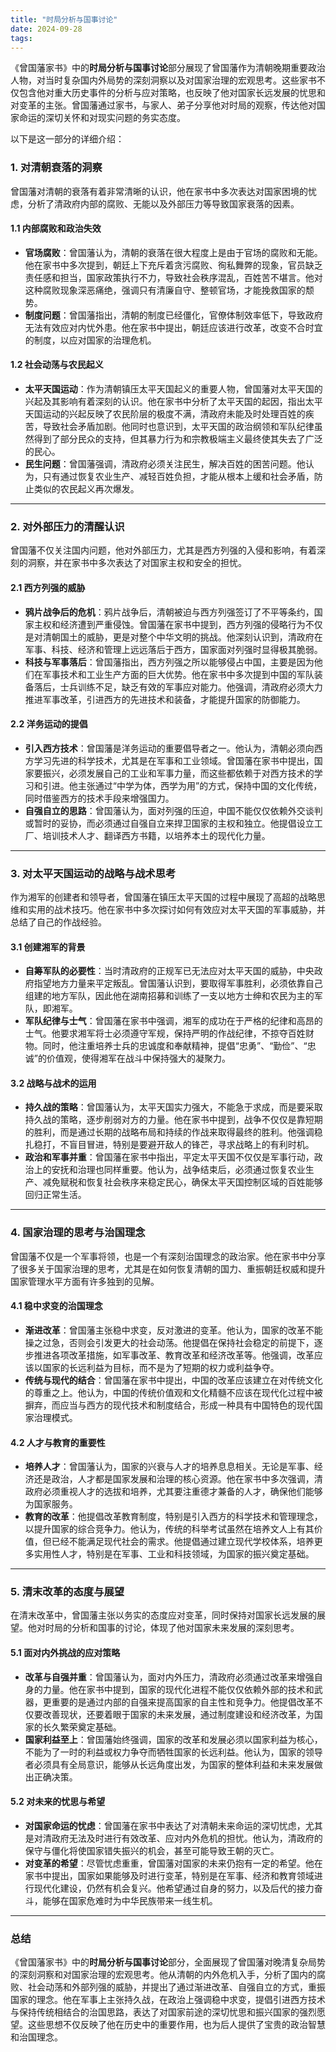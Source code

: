 ```yaml
---
title: "时局分析与国事讨论"
date: 2024-09-28
tags:
---
```


《曾国藩家书》中的**时局分析与国事讨论**部分展现了曾国藩作为清朝晚期重要政治人物，对当时复杂国内外局势的深刻洞察以及对国家治理的宏观思考。这些家书不仅包含他对重大历史事件的分析与应对策略，也反映了他对国家长远发展的忧思和对变革的主张。曾国藩通过家书，与家人、弟子分享他对时局的观察，传达他对国家命运的深切关怀和对现实问题的务实态度。

以下是这一部分的详细介绍：

### 1. **对清朝衰落的洞察**

曾国藩对清朝的衰落有着非常清晰的认识，他在家书中多次表达对国家困境的忧虑，分析了清政府内部的腐败、无能以及外部压力等导致国家衰落的因素。

#### 1.1 **内部腐败和政治失效**

- **官场腐败**：曾国藩认为，清朝的衰落在很大程度上是由于官场的腐败和无能。他在家书中多次提到，朝廷上下充斥着贪污腐败、徇私舞弊的现象，官员缺乏责任感和担当，国家政策执行不力，导致社会秩序混乱，百姓苦不堪言。他对这种腐败现象深恶痛绝，强调只有清廉自守、整顿官场，才能挽救国家的颓势。
- **制度问题**：曾国藩指出，清朝的制度已经僵化，官僚体制效率低下，导致政府无法有效应对内忧外患。他在家书中提出，朝廷应该进行改革，改变不合时宜的制度，以应对国家的治理危机。

#### 1.2 **社会动荡与农民起义**

- **太平天国运动**：作为清朝镇压太平天国起义的重要人物，曾国藩对太平天国的兴起及其影响有着深刻的认识。他在家书中分析了太平天国的起因，指出太平天国运动的兴起反映了农民阶层的极度不满，清政府未能及时处理百姓的疾苦，导致社会矛盾加剧。他同时也意识到，太平天国的政治纲领和军队纪律虽然得到了部分民众的支持，但其暴力行为和宗教极端主义最终使其失去了广泛的民心。
- **民生问题**：曾国藩强调，清政府必须关注民生，解决百姓的困苦问题。他认为，只有通过恢复农业生产、减轻百姓负担，才能从根本上缓和社会矛盾，防止类似的农民起义再次爆发。

------

### 2. **对外部压力的清醒认识**

曾国藩不仅关注国内问题，他对外部压力，尤其是西方列强的入侵和影响，有着深刻的洞察，并在家书中多次表达了对国家主权和安全的担忧。

#### 2.1 **西方列强的威胁**

- **鸦片战争后的危机**：鸦片战争后，清朝被迫与西方列强签订了不平等条约，国家主权和经济遭到严重侵蚀。曾国藩在家书中提到，西方列强的侵略行为不仅是对清朝国土的威胁，更是对整个中华文明的挑战。他深刻认识到，清政府在军事、科技、经济和管理上远远落后于西方，国家面对列强时显得极其脆弱。
- **科技与军事落后**：曾国藩指出，西方列强之所以能够侵占中国，主要是因为他们在军事技术和工业生产方面的巨大优势。他在家书中多次提到中国的军队装备落后，士兵训练不足，缺乏有效的军事应对能力。他强调，清政府必须大力推进军事改革，引进西方的先进技术和装备，才能提升国家的防御能力。

#### 2.2 **洋务运动的提倡**

- **引入西方技术**：曾国藩是洋务运动的重要倡导者之一。他认为，清朝必须向西方学习先进的科学技术，尤其是在军事和工业领域。曾国藩在家书中提出，国家要振兴，必须发展自己的工业和军事力量，而这些都依赖于对西方技术的学习和引进。他主张通过“中学为体，西学为用”的方式，保持中国的文化传统，同时借鉴西方的技术手段来增强国力。
- **自强自立的思路**：曾国藩认为，面对列强的压迫，中国不能仅仅依赖外交谈判或暂时的妥协，而必须通过自强自立来捍卫国家的主权和独立。他提倡设立工厂、培训技术人才、翻译西方书籍，以培养本土的现代化力量。

------

### 3. **对太平天国运动的战略与战术思考**

作为湘军的创建者和领导者，曾国藩在镇压太平天国的过程中展现了高超的战略思维和实用的战术技巧。他在家书中多次探讨如何有效应对太平天国的军事威胁，并总结了自己的作战经验。

#### 3.1 **创建湘军的背景**

- **自筹军队的必要性**：当时清政府的正规军已无法应对太平天国的威胁，中央政府指望地方力量来平定叛乱。曾国藩认识到，要取得军事胜利，必须依靠自己组建的地方军队，因此他在湖南招募和训练了一支以地方士绅和农民为主的军队，即湘军。
- **军队纪律与士气**：曾国藩在家书中强调，湘军的成功在于严格的纪律和高昂的士气。他要求湘军将士必须遵守军规，保持严明的作战纪律，不掠夺百姓财物。同时，他注重培养士兵的忠诚度和奉献精神，提倡“忠勇”、“勤俭”、“忠诚”的价值观，使得湘军在战斗中保持强大的凝聚力。

#### 3.2 **战略与战术的运用**

- **持久战的策略**：曾国藩认为，太平天国实力强大，不能急于求成，而是要采取持久战的策略，逐步削弱对方的力量。他在家书中提到，战争不仅仅是靠短期的胜利，而是通过长期的战略布局和持续的作战来取得最终的胜利。他强调稳扎稳打，不盲目冒进，特别是要避开敌人的锋芒，寻求战略上的有利时机。
- **政治和军事并重**：曾国藩在家书中指出，平定太平天国不仅仅是军事行动，政治上的安抚和治理也同样重要。他认为，战争结束后，必须通过恢复农业生产、减免赋税和恢复社会秩序来稳定民心，确保太平天国控制区域的百姓能够回归正常生活。

------

### 4. **国家治理的思考与治国理念**

曾国藩不仅是一个军事将领，也是一个有深刻治国理念的政治家。他在家书中分享了很多关于国家治理的思考，尤其是在如何恢复清朝的国力、重振朝廷权威和提升国家管理水平方面有许多独到的见解。

#### 4.1 **稳中求变的治国理念**

- **渐进改革**：曾国藩主张稳中求变，反对激进的变革。他认为，国家的改革不能操之过急，否则会引发更大的社会动荡。他提倡在保持社会稳定的前提下，逐步推进各项改革措施，如军事改革、教育改革和经济改革等。他强调，改革应该以国家的长远利益为目标，而不是为了短期的权力或利益争夺。
- **传统与现代的结合**：曾国藩在家书中提出，中国的改革应该建立在对传统文化的尊重之上。他认为，中国的传统价值观和文化精髓不应该在现代化过程中被摒弃，而应当与西方的现代技术和制度结合，形成一种具有中国特色的现代国家治理模式。

#### 4.2 **人才与教育的重要性**

- **培养人才**：曾国藩认为，国家的兴衰与人才的培养息息相关。无论是军事、经济还是政治，人才都是国家发展和治理的核心资源。他在家书中多次强调，清政府必须重视人才的选拔和培养，尤其要注重德才兼备的人才，确保他们能够为国家服务。
- **教育的改革**：他提倡改革教育制度，特别是引入西方的科学技术和管理理念，以提升国家的综合竞争力。他认为，传统的科举考试虽然在培养文人上有其价值，但已经不能满足现代社会的需求。他提倡通过建立现代学校体系，培养更多实用性人才，特别是在军事、工业和科技领域，为国家的振兴奠定基础。

------

### 5. **清末改革的态度与展望**

在清末改革中，曾国藩主张以务实的态度应对变革，同时保持对国家长远发展的展望。他对时局的分析和国事的讨论，体现了他对国家未来发展的深刻思考。

#### 5.1 **面对内外挑战的应对策略**

- **改革与自强并重**：曾国藩认为，面对内外压力，清政府必须通过改革来增强自身的力量。他在家书中提到，国家的现代化进程不能仅仅依赖外部的技术和武器，更重要的是通过内部的自强来提高国家的自主性和竞争力。他提倡改革不仅要改善现状，还要着眼于国家的未来发展，通过制度建设和经济改革，为国家的长久繁荣奠定基础。
- **国家利益至上**：曾国藩始终强调，国家的改革和发展必须以国家利益为核心，不能为了一时的利益或权力争夺而牺牲国家的长远利益。他认为，国家的领导者必须具有全局意识，能够从长远角度出发，为国家的整体利益和未来发展做出正确决策。

#### 5.2 **对未来的忧思与希望**

- **对国家命运的忧虑**：曾国藩在家书中表达了对清朝未来命运的深切忧虑，尤其是对清政府无法及时进行有效改革、应对内外危机的担忧。他认为，清政府的保守与僵化将使国家错失振兴的机会，甚至可能导致王朝的灭亡。
- **对变革的希望**：尽管忧虑重重，曾国藩对国家的未来仍抱有一定的希望。他在家书中提出，国家如果能够及时进行变革，特别是在军事、经济和教育领域进行现代化建设，仍然有机会复兴。他希望通过自身的努力，以及后代的接力奋斗，能够在国家危难时为中华民族带来一线生机。

------

### 总结

《曾国藩家书》中的**时局分析与国事讨论**部分，全面展现了曾国藩对晚清复杂局势的深刻洞察和对国家治理的宏观思考。他从清朝的内外危机入手，分析了国内的腐败、社会动荡和外部列强的威胁，并提出了通过渐进改革、自强自立的方式，重振国家的理念。他在军事上主张持久战，在政治上强调稳中求变，提倡引进西方技术与保持传统相结合的治国思路，表达了对国家前途的深切忧思和振兴国家的强烈愿望。这些思想不仅反映了他在历史中的重要作用，也为后人提供了宝贵的政治智慧和治国理念。
